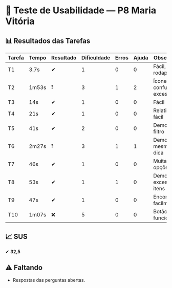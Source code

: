 # 👤 Teste de Usabilidade — P8 Maria Vitória

## 📊 Resultados das Tarefas
| Tarefa | Tempo | Resultado | Dificuldade | Erros | Ajuda | Observações |
|--------|-------|-----------|-------------|-------|-------|-------------|
| T1 | 3.7s | ✔ | 1 | 0 | 0 | Fácil, no rodapé |
| T2 | 1m53s | ❗ | 3 | 1 | 2 | Ícone confuso, excesso info |
| T3 | 14s | ✔ | 1 | 0 | 0 | Fácil |
| T4 | 21s | ✔ | 1 | 0 | 0 | Relativamente fácil |
| T5 | 41s | ✔ | 2 | 0 | 0 | Demorou sem filtro |
| T6 | 2m27s | ❗ | 3 | 1 | 1 | Demorou mesmo com dica |
| T7 | 46s | ✔ | 1 | 0 | 0 | Muitas opções |
| T8 | 53s | ✔ | 1 | 1 | 0 | Demorou por excesso de itens |
| T9 | 47s | ✔ | 1 | 0 | 0 | Encontrou facilmente |
| T10 | 1m07s | ❌ | 5 | 0 | 0 | Botão não funcionou |

## 📈 SUS
✔ **32,5**

## ⚠️ Faltando
- Respostas das perguntas abertas.
